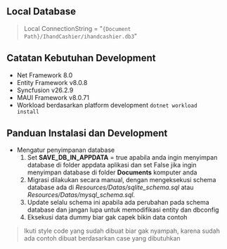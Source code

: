 ﻿## Local Database
> Local ConnectionString = "`{Document Path}/IhandCashier/ihandcashier.db3`"
## Catatan Kebutuhan Development
- Net Framework 8.0
- Entity Framework v8.0.8
- Syncfusion v26.2.9
- MAUI Framework v8.0.71
- Workload berdasarkan platform development <code>dotnet workload install</code>
## Panduan Instalasi dan Development
  - Mengatur penyimpanan database
    1. Set **SAVE_DB_IN_APPDATA** = true apabila anda ingin menyimpan database di folder appdata aplikasi dan set False jika ingin menyimpan database di folder **Documents** komputer anda
    2. Migrasi dilakukan secara manual, dengan mengeksekusi schema database ada di *Resources/Datas/sqlite_schema.sql* atau *Resources/Datas/mysql_schema.sql*.
    3. Update selalu schema ini apabila ada perubahan pada schema database dan jangan lupa untuk memodifikasi entity dan dbconfig
    4. Eksekusi data dummy biar gak capek bikin data contoh

> Ikuti style code yang sudah dibuat biar gak nyampah, karena sudah ada contoh dibuat berdasarkan case yang dibutuhkan
